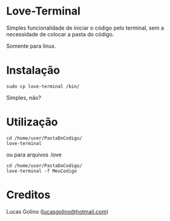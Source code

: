 Love-Terminal
========

Simples funcionalidade de iniciar o código pelo terminal, sem a necessidade de colocar a pasta do código.

Somente para linux.

Instalação
========
	sudo cp love-terminal /bin/
Simples, não?

Utilização
========
	cd /home/user/PastaDoCodigo/
	love-terminal
	
ou para arquivos .love

	cd /home/user/PastaDoCodigo/
	love-terminal -f MeuCodigo

Creditos
========
Lucas Golino (lucasgolino@hotmail.com)